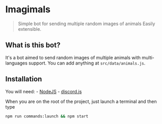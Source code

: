 # Imagimals
> Simple bot for sending multiple random images of animals
> Easily extensible.

## What is this bot?
It's a bot aimed to send random images of multiple animals with multi-languages support.
You can add anything at `src/data/animals.js`.

## Installation
You will need: 
    - [NodeJS](https://nodejs.org)
    - [discord.js](https://discordjs.dev/)

When you are on the root of the project, just launch a terminal and then type
```bash
npm run commands:launch && npm start
```